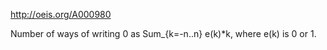 http://oeis.org/A000980

Number of ways of writing 0 as Sum_{k=-n..n} e(k)*k, where e(k) is 0 or 1.
